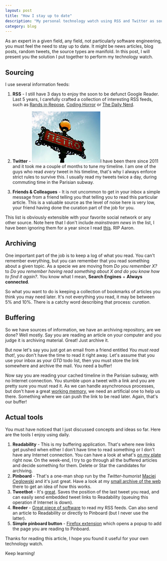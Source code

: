 ```yaml
---
layout: post
title: "How I stay up to date"
description: "My personal technology watch using RSS and Twitter as sources, Pinboard and Readability as buffer/archiving tools."
category: blog
---
```


As an expert in a given field, any field, not particularly software engineering, you must feel the need to stay up to date. It might be news articles, blog posts, random tweets, the source types are manifold. In this post, I will present you the solution I put together to perform my technology watch.

## Sourcing

I use several information feeds:

1. **RSS** - I still have 3 days to enjoy the soon to be defunct Google Reader. Last 5 years, I carefully crafted a collection of interesting RSS feeds, such as [Rands in Repose](http://www.randsinrepose.com/index.xml), [Coding Horror](http://feeds.feedburner.com/codinghorror) or [The Daily Nerd](http://dailynerd.nl/feed/).

2. **Twitter** - <img class="inline pull-right" src="/images/posts/parismetrosign.jpg" alt="Paris Metro Sign" />I have been there since 2011 and it took me a couple of months to tune my timeline. I am one of the guys who read *every* tweet in his timeline, that's why I always enforce strict rules to survive this. I usually read my tweets twice a day, during commuting time in the Parisian subway.

3. **Friends & Colleagues** - It is not uncommon to get in your inbox a simple message from a friend telling you that telling you to read this particular article. This is a valuable source as the level of noise here is very low, your friend having done the curation part of the job for you.

This list is obviously extensible with your favorite social network or any other source. Note here that I don't include *mainstream news* in the list, I have been ignoring them for a year since I read [this](http://www.aaronsw.com/weblog/hatethenews). RIP Aaron.

## Archiving

One important part of the job is to keep a log of what you read. You can't remember everything, but you can remember that you read something about a given topic. As a specie we are moving from *Do you remember X?* to *Do you remember having read something about X and do you know how to find it again?*. You know what I mean, **Search Engines** + **Always connected**.

So what you want to do is keeping a collection of bookmarks of articles you think you may need later. It's not everything you read, it may be between 5% and 10%. There is a catchy word describing that process: *curation*.

## Buffering

So we have sources of information, we have an archiving repository, are we done? Well mostly. Say you are reading an article on your computer and you judge it is archiving material. Great! Just archive it.

But now let's say you just got an email from a friend entitled *You must read that!*, you don't have the time to read it right away. Let's assume that you use your inbox as your *GTD* todo list, then you must store the link somewhere and archive the mail. You need a buffer!

Now say you are reading your cached timeline in the Parisian subway, with no Internet connection. You stumble upon a tweet with a link and you are pretty sure you must read it. As we can handle asynchronous processes, but don't have a great [working memory](https://en.wikipedia.org/wiki/Working_memory), we need an artificial one to help us there. Something where we can push the link to be read later. Again, that's our buffer!

## Actual tools

You must have noticed that I just discussed concepts and ideas so far. Here are the tools I enjoy using daily.

1. **Readability** - This is my buffering application. That's where new links get pushed when either I don't have time to read something or I don't have any Internet connection. You can have a look at what's [on my plate](https://www.readability.com/ssaunier/latest) right now. On the week-end, I try to go through all the buffered articles and decide something for them. Delete or Star the candidates for archiving.
2. **Pinboard** - That's a one-man shop run by the *Twitter-humorist* [Maciej Ceglowski](https://twitter.com/pinboard) and it's just great. Have a look at my [small archive of the web](https://pinboard.in/u:ssaunier) there to get an idea of how this works.
3. **Tweetbot** - It's [great](http://tapbots.com/software/tweetbot/). Saves the position of the last tweet you read, and can easily send embedded tweet links to Readability (queuing this operation if Internet is down).
4. **Reeder** - [Great piece of software](http://reederapp.com/) to read my RSS feeds. Can also send an article to Readability or directly to Pinboard (but I never use the latter).
5. **Simple pinboard button** - [Firefox extension](http://simplepinboardbutton.neovatar.org/) which opens a popup to add the page you are reading to Pinboard.

Thanks for reading this article, I hope you found it useful for your own technology watch.

Keep learning!
